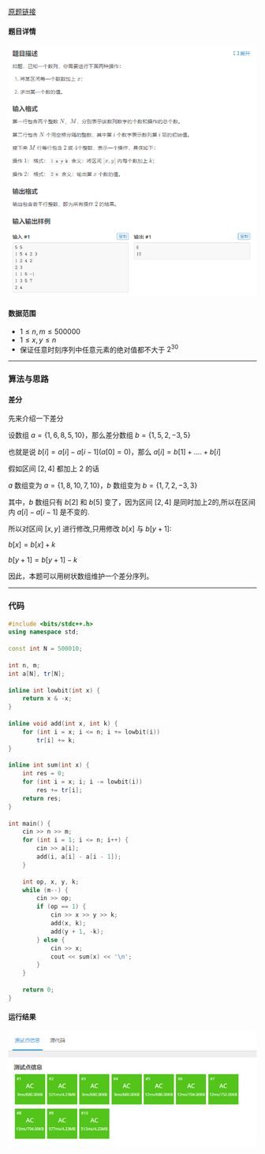[原题链接](https://www.luogu.com.cn/problem/P3368)

#### 题目详情
![bit2](./img/bit2.png)

#### 数据范围
- $1 \le n,m \le 500000$
- $1 \le x,y \le n$
- 保证任意时刻序列中任意元素的绝对值都不大于 $2^{30}$

---

### 算法与思路
#### 差分
先来介绍一下差分

设数组 $a=\{1,6,8,5,10\}$，那么差分数组 $b=\{1,5,2,-3,5\}$

也就是说 $b[i]=a[i]-a[i-1](a[0]=0)$，那么 $a[i]=b[1]+....+b[i]$

假如区间 $[2,4]$ 都加上 $2$ 的话

$a$ 数组变为 $a=\{1,8,10,7,10\}$，$b$ 数组变为 $b=\{1,7,2,-3,3\}$

其中，$b$ 数组只有 $b[2]$ 和 $b[5]$ 变了，因为区间 $[2,4]$ 是同时加上2的,所以在区间内 $a[i]-a[i-1]$ 是不变的.

所以对区间 $[x,y]$ 进行修改,只用修改 $b[x]$ 与 $b[y+1]$:

$b[x]=b[x]+k$

$b[y+1]=b[y+1]-k$

因此，本题可以用树状数组维护一个差分序列。

---

### 代码
```cpp
#include <bits/stdc++.h>
using namespace std;

const int N = 500010;

int n, m;
int a[N], tr[N];

inline int lowbit(int x) {
	return x & -x;
}

inline void add(int x, int k) {
	for (int i = x; i <= n; i += lowbit(i))
		tr[i] += k;
}

inline int sum(int x) {
	int res = 0;
	for (int i = x; i; i -= lowbit(i))
		res += tr[i];
	return res;
}

int main() {
	cin >> n >> m;
	for (int i = 1; i <= n; i++) {
		cin >> a[i];
		add(i, a[i] - a[i - 1]);
	}

	int op, x, y, k;
	while (m--) {
		cin >> op;
		if (op == 1) {
			cin >> x >> y >> k;
			add(x, k);
			add(y + 1, -k);
		} else {
			cin >> x;
			cout << sum(x) << '\n';
		}
	}

	return 0;
}
```

#### 运行结果
![accept](./img/acbit2.png)